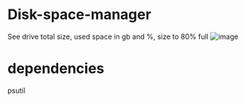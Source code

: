 # Disk-space-manager
See drive total size, used space in gb and %, size to 80% full
![image](https://github.com/Ananazzo/Disk-space-manager/assets/48922919/d590c28f-e16c-43d1-aea3-6744dd6f0685)


# dependencies
psutil

